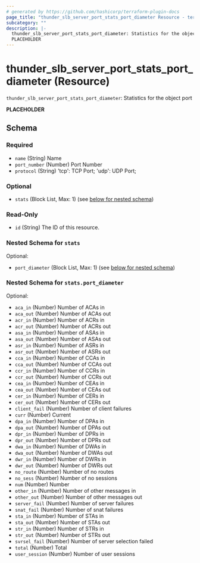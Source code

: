 ```yaml
---
# generated by https://github.com/hashicorp/terraform-plugin-docs
page_title: "thunder_slb_server_port_stats_port_diameter Resource - terraform-provider-thunder"
subcategory: ""
description: |-
  thunder_slb_server_port_stats_port_diameter: Statistics for the object port
  PLACEHOLDER
---
```


# thunder_slb_server_port_stats_port_diameter (Resource)

`thunder_slb_server_port_stats_port_diameter`: Statistics for the object port

__PLACEHOLDER__



<!-- schema generated by tfplugindocs -->
## Schema

### Required

- `name` (String) Name
- `port_number` (Number) Port Number
- `protocol` (String) 'tcp': TCP Port; 'udp': UDP Port;

### Optional

- `stats` (Block List, Max: 1) (see [below for nested schema](#nestedblock--stats))

### Read-Only

- `id` (String) The ID of this resource.

<a id="nestedblock--stats"></a>
### Nested Schema for `stats`

Optional:

- `port_diameter` (Block List, Max: 1) (see [below for nested schema](#nestedblock--stats--port_diameter))

<a id="nestedblock--stats--port_diameter"></a>
### Nested Schema for `stats.port_diameter`

Optional:

- `aca_in` (Number) Number of ACAs in
- `aca_out` (Number) Number of ACAs out
- `acr_in` (Number) Number of ACRs in
- `acr_out` (Number) Number of ACRs out
- `asa_in` (Number) Number of ASAs in
- `asa_out` (Number) Number of ASAs out
- `asr_in` (Number) Number of ASRs in
- `asr_out` (Number) Number of ASRs out
- `cca_in` (Number) Number of CCAs in
- `cca_out` (Number) Number of CCAs out
- `ccr_in` (Number) Number of CCRs in
- `ccr_out` (Number) Number of CCRs out
- `cea_in` (Number) Number of CEAs in
- `cea_out` (Number) Number of CEAs out
- `cer_in` (Number) Number of CERs in
- `cer_out` (Number) Number of CERs out
- `client_fail` (Number) Number of client failures
- `curr` (Number) Current
- `dpa_in` (Number) Number of DPAs in
- `dpa_out` (Number) Number of DPAs out
- `dpr_in` (Number) Number of DPRs in
- `dpr_out` (Number) Number of DPRs out
- `dwa_in` (Number) Number of DWAs in
- `dwa_out` (Number) Number of DWAs out
- `dwr_in` (Number) Number of DWRs in
- `dwr_out` (Number) Number of DWRs out
- `no_route` (Number) Number of no routes
- `no_sess` (Number) Number of no sessions
- `num` (Number) Number
- `other_in` (Number) Number of other messages in
- `other_out` (Number) Number of other messages out
- `server_fail` (Number) Number of server failures
- `snat_fail` (Number) Number of snat failures
- `sta_in` (Number) Number of STAs in
- `sta_out` (Number) Number of STAs out
- `str_in` (Number) Number of STRs in
- `str_out` (Number) Number of STRs out
- `svrsel_fail` (Number) Number of server selection failed
- `total` (Number) Total
- `user_session` (Number) Number of user sessions


